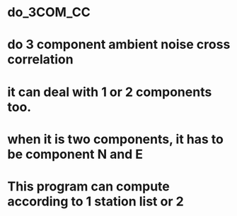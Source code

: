 # do_3COM_CC
# do 3 component ambient noise cross correlation
# it can deal with 1 or 2 components too.
# when it is two components, it has to be component N and E
# This program can compute according to 1 station list or 2
